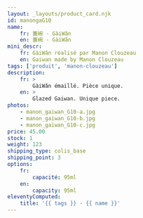 ```yaml
---
layout: _layouts/product_card.njk
id: manongaG10
name:
    fr: 蓋碗 - GàiWǎn
    en: 蓋碗 - GàiWǎn
mini_descr:
    fr: GàiWǎn réalisé par Manon Clouzeau
    en: Gaiwan made by Manon Clouzeau
tags: ['produit', 'manon-clouzeau']
description: 
    fr: >
        GàiWǎn émaillé. Pièce unique.
    en: >
        Glazed Gaiwan. Unique piece.
photos:
    - manon_gaiwan_G10-a.jpg
    - manon_gaiwan_G10-b.jpg
    - manon_gaiwan_G10-c.jpg
price: 45.00
stock: 1
weight: 123
shipping_type: colis_base
shipping_point: 3
options:
    fr:
        capacité: 95ml
    en:
        capacity: 95ml
eleventyComputed:
    title: '{{ tags }} - {{ name }}'
---
```

